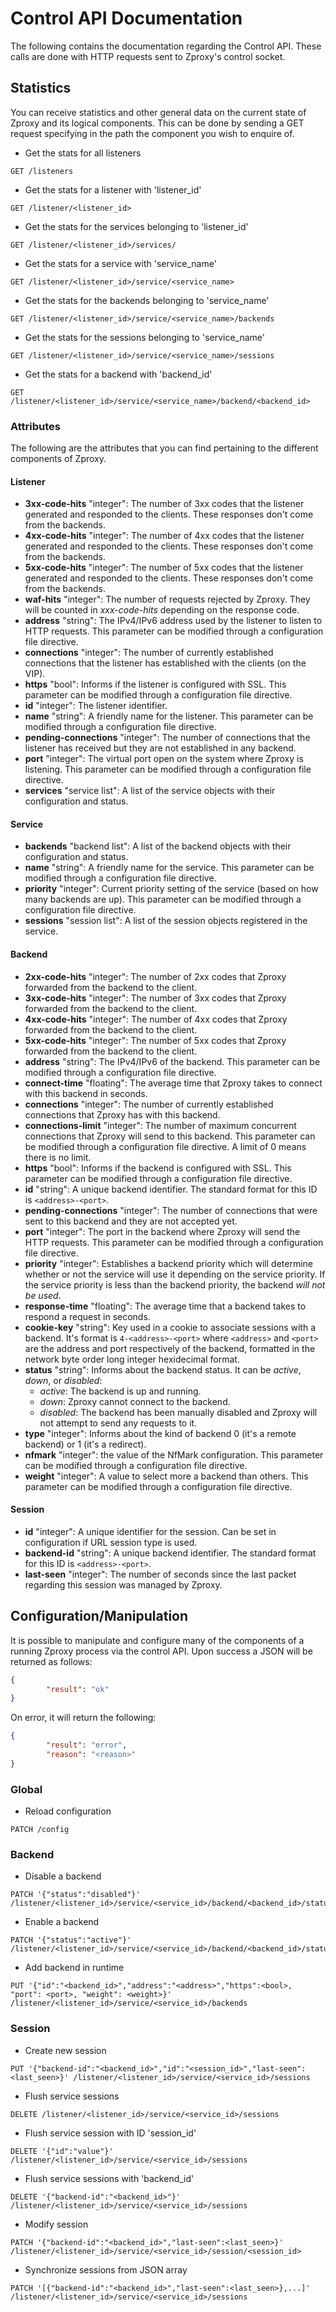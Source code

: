 # Control API Documentation

The following contains the documentation regarding the Control API. These calls
are done with HTTP requests sent to Zproxy's control socket.

## Statistics

You can receive statistics and other general data on the current state of Zproxy
and its logical components. This can be done by sending a GET request specifying
in the path the component you wish to enquire of.

- Get the stats for all listeners

```
GET /listeners
```

- Get the stats for a listener with 'listener\_id'

```
GET /listener/<listener_id>
```

- Get the stats for the services belonging to 'listener\_id'

```
GET /listener/<listener_id>/services/
```

- Get the stats for a service with 'service\_name'

```
GET /listener/<listener_id>/service/<service_name>
```

- Get the stats for the backends belonging to 'service\_name'

```
GET /listener/<listener_id>/service/<service_name>/backends
```

- Get the stats for the sessions belonging to 'service\_name'

```
GET /listener/<listener_id>/service/<service_name>/sessions
```

- Get the stats for a backend with 'backend\_id'

```
GET /listener/<listener_id>/service/<service_name>/backend/<backend_id>
```

### Attributes

The following are the attributes that you can find pertaining to the different
components of Zproxy.

#### Listener

- **3xx-code-hits** "integer": The number of 3xx codes that the listener
  generated and responded to the clients. These responses don't come from the
  backends.
- **4xx-code-hits** "integer": The number of 4xx codes that the listener
  generated and responded to the clients. These responses don't come from the
  backends.
- **5xx-code-hits** "integer": The number of 5xx codes that the listener
  generated and responded to the clients. These responses don't come from the
  backends.
- **waf-hits** "integer": The number of requests rejected by Zproxy. They will
  be counted in *xxx-code-hits* depending on the response code.
- **address** "string": The IPv4/IPv6 address used by the listener to listen to
  HTTP requests. This parameter can be modified through a configuration file
  directive.
- **connections** "integer": The number of currently established connections
  that the listener has established with the clients (on the VIP).
- **https** "bool": Informs if the listener is configured with SSL. This
  parameter can be modified through a configuration file directive.
- **id** "integer": The listener identifier.
- **name** "string": A friendly name for the listener. This parameter can be
  modified through a configuration file directive.
- **pending-connections** "integer": The number of connections that the listener
  has received but they are not established in any backend.
- **port** "integer": The virtual port open on the system where Zproxy is
  listening. This parameter can be modified through a configuration file
  directive.
- **services** "service list": A list of the service objects with their
  configuration and status.

#### Service

- **backends** "backend list": A list of the backend objects with their
  configuration and status.
- **name** "string": A friendly name for the service. This parameter can be
  modified through a configuration file directive.
- **priority** "integer": Current priority setting of the service (based on how
  many backends are up). This parameter can be modified through a configuration
  file directive.
- **sessions** "session list": A list of the session objects registered in the
  service.

#### Backend

- **2xx-code-hits** "integer": The number of 2xx codes that Zproxy forwarded
  from the backend to the client.
- **3xx-code-hits** "integer": The number of 3xx codes that Zproxy forwarded
  from the backend to the client.
- **4xx-code-hits** "integer": The number of 4xx codes that Zproxy forwarded
  from the backend to the client.
- **5xx-code-hits** "integer": The number of 5xx codes that Zproxy forwarded
  from the backend to the client.
- **address** "string": The IPv4/IPv6 of the backend. This parameter can be
  modified through a configuration file directive.
- **connect-time** "floating": The average time that Zproxy takes to connect
  with this backend in seconds.
- **connections** "integer": The number of currently established connections
  that Zproxy has with this backend.
- **connections-limit** "integer": The number of maximum concurrent connections
  that Zproxy will send to this backend. This parameter can be modified through
  a configuration file directive. A limit of 0 means there is no limit.
- **https** "bool": Informs if the backend is configured with SSL. This
  parameter can be modified through a configuration file directive.
- **id** "string": A unique backend identifier. The standard format for this ID
  is `<address>-<port>`.
- **pending-connections** "integer": The number of connections that were sent to
  this backend and they are not accepted yet.
- **port** "integer": The port in the backend where Zproxy will send the HTTP
  requests. This parameter can be modified through a configuration file
  directive.
- **priority** "integer": Establishes a backend priority which will determine
  whether or not the service will use it depending on the service priority. If
  the service priority is less than the backend priority, the backend *will not
  be used*.
- **response-time** "floating": The average time that a backend takes to respond
  a request in seconds.
- **cookie-key** "string": Key used in a cookie to associate sessions with a
  backend. It's format is `4-<address>-<port>` where `<address>` and `<port>`
  are the address and port respectively of the backend, formatted in the network
  byte order long integer hexidecimal format.
- **status** "string": Informs about the backend status. It can be *active*,
  *down*, or *disabled*:
  - *active*: The backend is up and running.
  - *down*: Zproxy cannot connect to the backend.
  - *disabled*: The backend has been manually disabled and Zproxy will not
    attempt to send any requests to it.
- **type** "integer": Informs about the kind of backend 0 (it's a remote
  backend) or 1 (it's a redirect).
- **nfmark** "integer": the value of the NfMark configuration. This
  parameter can be modified through a configuration file directive.
- **weight** "integer": A value to select more a backend than others. This
  parameter can be modified through a configuration file directive.

#### Session

- **id** "integer": A unique identifier for the session. Can be set in
  configuration if URL session type is used.
- **backend-id** "string": A unique backend identifier. The standard format for
  this ID is `<address>-<port>`.
- **last-seen** "integer": The number of seconds since the last packet regarding
  this session was managed by Zproxy.

## Configuration/Manipulation

It is possible to manipulate and configure many of the components of a running
Zproxy process via the control API. Upon success a JSON will be returned as
follows:

```json
{
        "result": "ok"
}
```

On error, it will return the following:

```json
{
        "result": "error",
        "reason": "<reason>"
}
```

### Global

- Reload configuration

```
PATCH /config
```

### Backend

- Disable a backend

```
PATCH '{"status":"disabled"}' /listener/<listener_id>/service/<service_id>/backend/<backend_id>/status
```

- Enable a backend

```
PATCH '{"status":"active"}' /listener/<listener_id>/service/<service_id>/backend/<backend_id>/status
```

- Add backend in runtime

```
PUT '{"id":"<backend_id>","address":"<address>","https":<bool>, "port": <port>, "weight": <weight>}' /listener/<listener_id>/service/<service_id>/backends
```

### Session

- Create new session

```
PUT '{"backend-id":"<backend_id>","id":"<session_id>","last-seen":<last_seen>}' /listener/<listener_id>/service/<service_id>/sessions
```

- Flush service sessions

```
DELETE /listener/<listener_id>/service/<service_id>/sessions
```

- Flush service session with ID 'session\_id'

```
DELETE '{"id":"value"}' /listener/<listener_id>/service/<service_id>/sessions
```

- Flush service sessions with 'backend\_id'

```
DELETE '{"backend-id":"<backend_id>"}' /listener/<listener_id>/service/<service_id>/sessions
```

- Modify session

```
PATCH '{"backend-id":"<backend_id>","last-seen":<last_seen>}' /listener/<listener_id>/service/<service_id>/session/<session_id>
```

- Synchronize sessions from JSON array

```
PATCH '[{"backend-id":"<backend_id>","last-seen":<last_seen>},...]' /listener/<listener_id>/service/<service_id>/sessions
```
